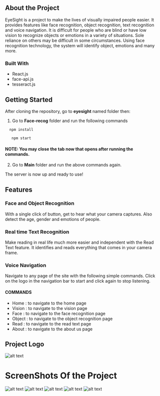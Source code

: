 ## About the Project

EyeSight is a project to make the lives of visually impaired people easier. It provides features like face recognition, object recognition, text recognition and voice navigation.
It is difficult for people who are blind or have low vision to recognize objects or emotions in a variety of situations. Sole reliance on others may be difficult in some circumstances.
Using face recognition technology, the system will identify object, emotions and many more.

### Built With
* React.js
* face-api.js
* tesseract.js

## Getting Started
After cloning the repository, go to **eyesight** named folder then:
1. Go to **Face-recog** folder and run the following commands

`  npm install`

`   npm start`

#### NOTE: You may close the tab now that opens after running the commands.

2. Go to **Main** folder and run the above commands again.

The server is now up and ready to use!

## Features
### Face and Object Recognition
With a single click of button, get to hear what your camera captures. Also detect the age, gender and emotions of people.
### Real time Text Recognition
Make reading in real life much more easier and independent with the Read Text feature. It identifies and reads everything that comes in your camera frame.
### Voice Navigation
Navigate to any page of the site with the following simple commands. Click on the logo in the navigation bar to start and click again to stop listening.
#### COMMANDS
* Home : to navigate to the home page
* Vision : to navigate to the vision page
* Face : to navigate to the face recognition page
* Object : to navigate to the object recognition page 
* Read : to navigate to the read text page
* About : to navigate to the about us page


## Project Logo
![alt text](https://i.ibb.co/L1FY8Qh/rsz-eyesight-logo-2.png)  


# ScreenShots Of the Project


![alt text](https://i.ibb.co/M7VHNCX/homepage.png)
![alt text](https://i.ibb.co/GPYZk6r/vision.png)
![alt text](https://i.ibb.co/zFqVGmp/object-recog.png)
![alt text](https://i.ibb.co/DbPpsNP/face-recog2.png)
![alt text](https://i.ibb.co/TWzbRNp/about.png)

